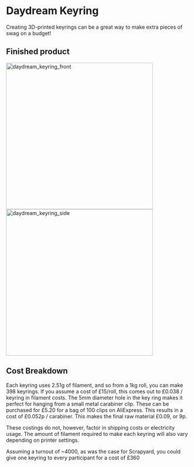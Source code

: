 # Daydream Keyring

Creating 3D-printed keyrings can be a great way to make extra pieces of swag on a budget!

## Finished product

<p float="left">
  <img width="400" alt="daydream_keyring_front" src="https://github.com/user-attachments/assets/8f6dd18a-e7d3-4a4d-a5a7-e641130c4ce1" />
  <img width="400" alt="daydream_keyring_side" src="https://github.com/user-attachments/assets/54c3e1d4-0065-4aa7-b03c-9a4791db2195" />
</p>


## Cost Breakdown

Each keyring uses 2.51g of filament, and so from a 1kg roll, you can make 398 keyrings. 
If you assume a cost of £15/roll, this comes out to £0.038 / keyring in filament costs. 
The 5mm diameter hole in the key ring makes it perfect for hanging from a small metal carabiner clip. 
These can be purchased for £5.20 for a bag of 100 clips on AliExpress. This results in a cost of £0.052p / carabiner. 
This makes the final raw material £0.09, or 9p.

These costings do not, however, factor in shipping costs or electricity usage. The amount of filament required to make each keyring will also vary depending on printer settings. 

Assuming a turnout of ~4000, as was the case for Scrapyard, you could give one keyring to every participant for a cost of £360
